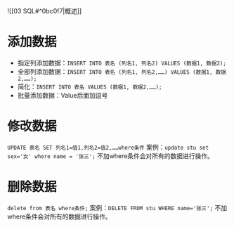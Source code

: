 ![[03 SQL#^0bc0f7|概述]]

# 添加数据
- 指定列添加数据：`INSERT INTO 表名 (列名1, 列名2) VALUES (数据1, 数据2);`
- 全部列添加数据：`INSERT INTO 表名 (列名1, 列名2,……) VALUES (数据1, 数据2,……);`
- 简化：`INSERT INTO 表名 VALUES (数据1, 数据2,……);`
- 批量添加数据：Value后面加逗号

# 修改数据
`UPDATE 表名 SET 列名1=值1,列名2=值2,……where条件`
案例：`update stu set sex='女' where name = '张三';`
不加where条件会对所有的数据进行操作。

# 删除数据
`delete from 表名 where条件;`
案例：`DELETE FROM stu WHERE name='张三';`
不加where条件会对所有的数据进行操作。